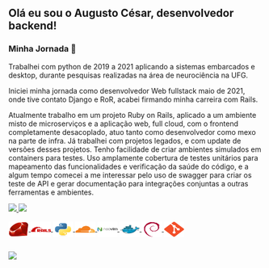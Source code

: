 <!-- - 👋 Hi, I’m Augusto (@augusto-cesar-dsr)
- 👀 I’m interested in Data Science
- 🌱 I’m currently learning Deaplearning and Data Science
- 💞️ I’m looking to collaborate on Projects
- 📫 How to reach me augusto_cesar.cc@hotmail.com -->

## Olá eu sou o Augusto César, desenvolvedor backend!

### Minha Jornada 🚀
Trabalhei com python de 2019 a 2021 aplicando a sistemas embarcados e desktop, durante pesquisas realizadas na área de neurociência na UFG.

Iniciei minha jornada como desenvolvedor Web fullstack maio de 2021, onde tive contato Django e RoR, acabei firmando minha carreira com Rails.

Atualmente trabalho em um projeto Ruby on Rails, aplicado a um ambiente misto de microserviços e a aplicação web, full cloud, com o frontend completamente desacoplado, atuo tanto como desenvolvedor como mexo na parte de infra. Já trabalhei com projetos legados, e com update de versões desses projetos. Tenho facilidade de criar ambientes simulados em containers para testes. Uso amplamente cobertura de testes unitários para mapeamento das funcionalidades e verificação da saúde do código, e a algum tempo comecei a me interessar pelo uso de swagger para criar os teste de API e gerar documentação para integrações conjuntas a outras ferramentas e ambientes.

<div>
  <a href="https://github.com/augusto-cesar-dsr">
  <img height="180em" src="https://github-readme-stats.vercel.app/api?username=augusto-cesar-dsr&show_icons=true&theme=dark&include_all_commits=true&count_private=true"/>
  <img height="180em" src="https://github-readme-stats.vercel.app/api/top-langs/?username=augusto-cesar-dsr&layout=compact&langs_count=7&theme=dark"/>
</div>


<div style="display: inline_block"><br>
  <img align="center" alt="Guss-Ruby" height="30" width="40" src="https://raw.githubusercontent.com/devicons/devicon/refs/heads/master/icons/ruby/ruby-original.svg">
  <img align="center" alt="Guss-Rails" height="30" width="40" src="https://raw.githubusercontent.com/devicons/devicon/refs/heads/master/icons/rails/rails-plain-wordmark.svg">
  <img align="center" alt="Guss-Python" height="30" width="40" src="https://raw.githubusercontent.com/devicons/devicon/refs/heads/master/icons/python/python-original.svg">
  <img align="center" alt="Guss-cloudflare" height="30" width="40" src="https://raw.githubusercontent.com/devicons/devicon/refs/heads/master/icons/cloudflare/cloudflare-original.svg">
  <img align="center" alt="Guss-neovim" height="30" width="40" src="https://raw.githubusercontent.com/devicons/devicon/refs/heads/master/icons/neovim/neovim-original-wordmark.svg">
  <img align="center" alt="Guss-Docker" height="30" width="40" src="https://raw.githubusercontent.com/devicons/devicon/refs/heads/master/icons/docker/docker-original.svg">
  <img align="center" alt="Guss-Debian" height="30" width="40" src="https://raw.githubusercontent.com/devicons/devicon/refs/heads/master/icons/debian/debian-original.svg">
  <img align="center" alt="Guss-Git" height="30" width="40" src="https://raw.githubusercontent.com/devicons/devicon/refs/heads/master/icons/git/git-original.svg">
</div>
  
  ##
 
<div> 
  <!--a href="https://www.youtube.com/" target="_blank"><img src="https://img.shields.io/badge/YouTube-FF0000?style=for-the-badge&logo=youtube&logoColor=white" target="_blank"></a>
  <a href="https://instagram.com/" target="_blank"><img src="https://img.shields.io/badge/-Instagram-%23E4405F?style=for-the-badge&logo=instagram&logoColor=white" target="_blank"></a>
  <a href="https://www.twitch.tv/" target="_blank"><img src="https://img.shields.io/badge/Twitch-9146FF?style=for-the-badge&logo=twitch&logoColor=white" target="_blank"></a>
  <a href="https://discord.gg/" target="_blank"><img src="https://img.shields.io/badge/Discord-7289DA?style=for-the-badge&logo=discord&logoColor=white" target="_blank"></a> 
  <a href = "mailto:augusto_cesar.cc@hotmail.com"><img src="https://img.shields.io/badge/-Gmail-%23333?style=for-the-badge&logo=gmail&logoColor=white" target="_blank"></a-->
  <a href="https://www.linkedin.com/in/augusto-cesar-dsr" target="_blank"><img src="https://img.shields.io/badge/-LinkedIn-%230077B5?style=for-the-badge&logo=linkedin&logoColor=white" target="_blank"></a> 
  
</div>
